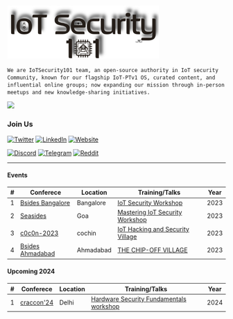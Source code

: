 <img src="https://raw.githubusercontent.com/IoTSecurity101/.github/main/iot/Main-logo-101.png" alt="alt text" title="image Title" width="350"/>

`We are IoTSecurity101 team, an open-source authority in IoT security Community, known for our flagship IoT-PTv1 OS, curated content, and influential online groups; now expanding our mission through in-person meetups and new knowledge-sharing initiatives.​
`

![](https://komarev.com/ghpvc/?username=iotsecurity1010&color=dc143c)

### Join Us 

[![Twitter](https://img.shields.io/badge/Twitter-1DA1F2?style=for-the-badge&logo=twitter&logoColor=white)](https://twitter.com/iotsecurity101) [![LinkedIn](https://img.shields.io/badge/LinkedIn-0077B5?style=for-the-badge&logo=linkedin&logoColor=white)](https://www.linkedin.com/groups/14064371/)  [![Website](https://img.shields.io/badge/website-000000?style=for-the-badge&logo=About.me&logoColor=white)](https://iotsecurity101.org/)

[![Discord](https://img.shields.io/badge/Discord-5865F2?style=for-the-badge&logo=discord&logoColor=white)](https://discord.gg/WRPePTBS2Q) [![Telegram](https://img.shields.io/badge/Telegram-2CA5E0?style=for-the-badge&logo=telegram&logoColor=white)](https://t.co/PyzNrnQVSM) [![Reddit](https://img.shields.io/badge/Reddit-FF4500?style=for-the-badge&logo=reddit&logoColor=white)](https://t.co/NPkAl8bPB3) 


------

#### Events
| # | Conferece | Location | Training/Talks | Year |
| ---|---|---|---|---|
|1|[Bsides Bangalore](https://seasides.net/) | Bangalore | [IoT Security Workshop](https://bsidesbangalore.in/workshops) | 2023
|2|[Seasides](https://seasides.net/) | Goa | [Mastering IoT Security Workshop](https://seasides.net/mastering-iot-security-workshop/) | 2023
|3|[c0c0n-2023](https://seasides.net/) | cochin | [IoT Hacking and Security Village](https://india.c0c0n.org/2023/IoT-Hacking-and-Security-Village) | 2023
|4|[Bsides Ahmadabad](https://bsidesahmedabad.in/) | Ahmadabad | [THE CHIP-OFF VILLAGE](https://bsidesahmedabad.in/conference/village/chip-off-village) | 2023


#### Upcoming 2024
| # | Conferece | Location | Training/Talks | Year |
| ---|---|---|---|---|
|1|[craccon'24](https://www.crac-learning.com/craccon-schedule) | Delhi | [Hardware Security Fundamentals workshop](https://www.crac-learning.com/craccon-schedule) | 2024
